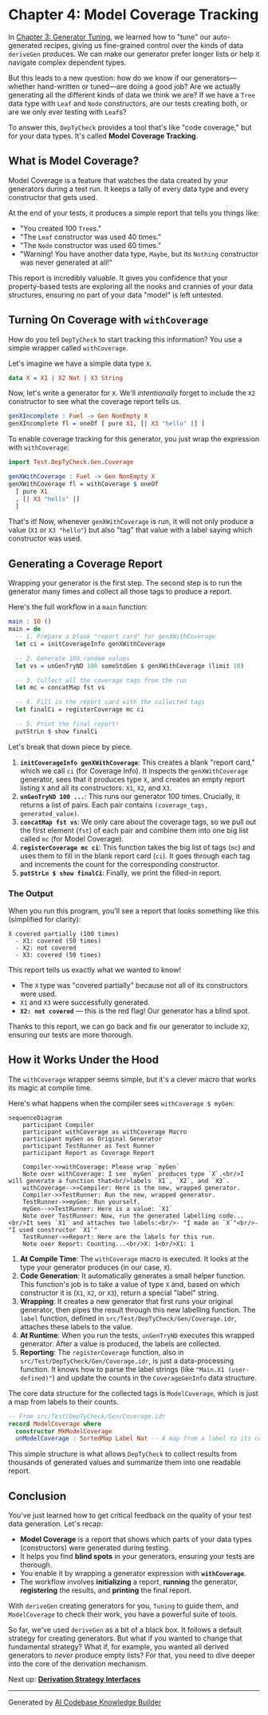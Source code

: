 # Chapter 4: Model Coverage Tracking

In [Chapter 3: Generator Tuning](03_generator_tuning_.md), we learned how to "tune" our auto-generated recipes, giving us fine-grained control over the kinds of data `deriveGen` produces. We can make our generator prefer longer lists or help it navigate complex dependent types.

But this leads to a new question: how do we know if our generators—whether hand-written or tuned—are doing a good job? Are we actually generating all the different kinds of data we think we are? If we have a `Tree` data type with `Leaf` and `Node` constructors, are our tests creating both, or are we only ever testing with `Leaf`s?

To answer this, `DepTyCheck` provides a tool that's like "code coverage," but for your data types. It's called **Model Coverage Tracking**.

## What is Model Coverage?

Model Coverage is a feature that watches the data created by your generators during a test run. It keeps a tally of every data type and every constructor that gets used.

At the end of your tests, it produces a simple report that tells you things like:
*   "You created 100 `Tree`s."
*   "The `Leaf` constructor was used 40 times."
*   "The `Node` constructor was used 60 times."
*   "Warning! You have another data type, `Maybe`, but its `Nothing` constructor was never generated at all!"

This report is incredibly valuable. It gives you confidence that your property-based tests are exploring all the nooks and crannies of your data structures, ensuring no part of your data "model" is left untested.

## Turning On Coverage with `withCoverage`

How do you tell `DepTyCheck` to start tracking this information? You use a simple wrapper called `withCoverage`.

Let's imagine we have a simple data type `X`.

```idris
data X = X1 | X2 Nat | X3 String
```

Now, let's write a generator for `X`. We'll *intentionally* forget to include the `X2` constructor to see what the coverage report tells us.

```idris
genXIncomplete : Fuel -> Gen NonEmpty X
genXIncomplete fl = oneOf [ pure X1, [| X3 "hello" |] ]
```

To enable coverage tracking for this generator, you just wrap the expression with `withCoverage`:

```idris
import Test.DepTyCheck.Gen.Coverage

genXWithCoverage : Fuel -> Gen NonEmpty X
genXWithCoverage fl = withCoverage $ oneOf
  [ pure X1
  , [| X3 "hello" |]
  ]
```
That's it! Now, whenever `genXWithCoverage` is run, it will not only produce a value (`X1` or `X3 "hello"`) but also "tag" that value with a label saying which constructor was used.

## Generating a Coverage Report

Wrapping your generator is the first step. The second step is to run the generator many times and collect all those tags to produce a report.

Here's the full workflow in a `main` function:

```idris
main : IO ()
main = do
  -- 1. Prepare a blank "report card" for genXWithCoverage
  let ci = initCoverageInfo genXWithCoverage

  -- 2. Generate 100 random values
  let vs = unGenTryND 100 someStdGen $ genXWithCoverage (limit 10)

  -- 3. Collect all the coverage tags from the run
  let mc = concatMap fst vs

  -- 4. Fill in the report card with the collected tags
  let finalCi = registerCoverage mc ci

  -- 5. Print the final report!
  putStrLn $ show finalCi
```

Let's break that down piece by piece.

1.  **`initCoverageInfo genXWithCoverage`**: This creates a blank "report card," which we call `ci` (for Coverage Info). It inspects the `genXWithCoverage` generator, sees that it produces type `X`, and creates an empty report listing `X` and all its constructors: `X1`, `X2`, and `X3`.
2.  **`unGenTryND 100 ...`**: This runs our generator 100 times. Crucially, it returns a list of pairs. Each pair contains `(coverage_tags, generated_value)`.
3.  **`concatMap fst vs`**: We only care about the coverage tags, so we pull out the first element (`fst`) of each pair and combine them into one big list called `mc` (for Model Coverage).
4.  **`registerCoverage mc ci`**: This function takes the big list of tags (`mc`) and uses them to fill in the blank report card (`ci`). It goes through each tag and increments the count for the corresponding constructor.
5.  **`putStrLn $ show finalCi`**: Finally, we print the filled-in report.

### The Output

When you run this program, you'll see a report that looks something like this (simplified for clarity):

```
X covered partially (100 times)
  - X1: covered (50 times)
  - X2: not covered
  - X3: covered (50 times)
```

This report tells us exactly what we wanted to know!
*   The `X` type was "covered partially" because not all of its constructors were used.
*   `X1` and `X3` were successfully generated.
*   **`X2: not covered`** — this is the red flag! Our generator has a blind spot.

Thanks to this report, we can go back and fix our generator to include `X2`, ensuring our tests are more thorough.

## How it Works Under the Hood

The `withCoverage` wrapper seems simple, but it's a clever macro that works its magic at compile time.

Here's what happens when the compiler sees `withCoverage $ myGen`:

```mermaid
sequenceDiagram
    participant Compiler
    participant withCoverage as withCoverage Macro
    participant myGen as Original Generator
    participant TestRunner as Test Runner
    participant Report as Coverage Report

    Compiler->>withCoverage: Please wrap `myGen`
    Note over withCoverage: I see `myGen` produces type `X`.<br/>I will generate a function that<br/>labels `X1`, `X2`, and `X3`.
    withCoverage-->>Compiler: Here is the new, wrapped generator.
    Compiler->>TestRunner: Run the new, wrapped generator.
    TestRunner->>myGen: Run yourself.
    myGen-->>TestRunner: Here is a value: `X1`
    Note over TestRunner: Now, run the generated labelling code...<br/>It sees `X1` and attaches two labels:<br/>- "I made an `X`"<br/>- "I used constructor `X1`"
    TestRunner->>Report: Here are the labels for this run.
    Note over Report: Counting...<br/>X: 1<br/>X1: 1
```

1.  **At Compile Time**: The `withCoverage` macro is executed. It looks at the type your generator produces (in our case, `X`).
2.  **Code Generation**: It automatically generates a small helper function. This function's job is to take a value of type `X` and, based on which constructor it is (`X1`, `X2`, or `X3`), return a special "label" string.
3.  **Wrapping**: It creates a new generator that first runs your original generator, then pipes the result through this new labelling function. The `label` function, defined in `src/Test/DepTyCheck/Gen/Coverage.idr`, attaches these labels to the value.
4.  **At Runtime**: When you run the tests, `unGenTryND` executes this wrapped generator. After a value is produced, the labels are collected.
5.  **Reporting**: The `registerCoverage` function, also in `src/Test/DepTyCheck/Gen/Coverage.idr`, is just a data-processing function. It knows how to parse the label strings (like `"Main.X1 (user-defined)"`) and update the counts in the `CoverageGenInfo` data structure.

The core data structure for the collected tags is `ModelCoverage`, which is just a map from labels to their counts.

```idris
-- From src/Test/DepTyCheck/Gen/Coverage.idr
record ModelCoverage where
  constructor MkModelCoverage
  unModelCoverage : SortedMap Label Nat -- A map from a label to its count
```
This simple structure is what allows `DepTyCheck` to collect results from thousands of generated values and summarize them into one readable report.

## Conclusion

You've just learned how to get critical feedback on the quality of your test data generation. Let's recap:

*   **Model Coverage** is a report that shows which parts of your data types (constructors) were generated during testing.
*   It helps you find **blind spots** in your generators, ensuring your tests are thorough.
*   You enable it by wrapping a generator expression with **`withCoverage`**.
*   The workflow involves **initializing** a report, **running** the generator, **registering** the results, and **printing** the final report.

With `deriveGen` creating generators for you, `Tuning` to guide them, and `ModelCoverage` to check their work, you have a powerful suite of tools.

So far, we've used `deriveGen` as a bit of a black box. It follows a default strategy for creating generators. But what if you wanted to change that fundamental strategy? What if, for example, you wanted all derived generators to *never* produce empty lists? For that, you need to dive deeper into the core of the derivation mechanism.

Next up: [**Derivation Strategy Interfaces**](05_derivation_strategy_interfaces_.md)

---

Generated by [AI Codebase Knowledge Builder](https://github.com/The-Pocket/Tutorial-Codebase-Knowledge)